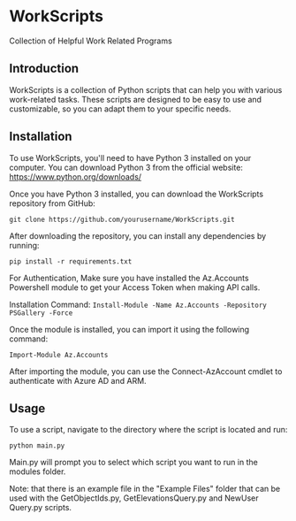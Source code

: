 # WorkScripts

Collection of Helpful Work Related Programs

## Introduction

WorkScripts is a collection of Python scripts that can help you with various work-related tasks. These scripts are designed to be easy to use and customizable, so you can adapt them to your specific needs.

## Installation

To use WorkScripts, you'll need to have Python 3 installed on your computer. You can download Python 3 from the official website: https://www.python.org/downloads/

Once you have Python 3 installed, you can download the WorkScripts repository from GitHub:

`git clone https://github.com/yourusername/WorkScripts.git`

After downloading the repository, you can install any dependencies by running:

`pip install -r requirements.txt`

For Authentication, Make sure you have installed the Az.Accounts Powershell module to get your Access Token when making API calls. 

Installation Command:
`Install-Module -Name Az.Accounts -Repository PSGallery -Force`

Once the module is installed, you can import it using the following command:

`Import-Module Az.Accounts`

After importing the module, you can use the Connect-AzAccount cmdlet to authenticate with Azure AD and ARM.

## Usage

To use a script, navigate to the directory where the script is located and run:

`python main.py`


Main.py will prompt you to select which script you want to run in the modules folder.

Note: that there is an example file in the "Example Files" folder that can be used with the GetObjectIds.py, GetElevationsQuery.py and NewUser Query.py scripts.